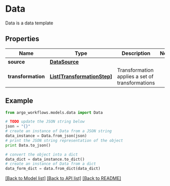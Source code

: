 # Data

Data is a data template

## Properties

Name | Type | Description | Notes
------------ | ------------- | ------------- | -------------
**source** | [**DataSource**](DataSource.md) |  | 
**transformation** | [**List[TransformationStep]**](TransformationStep.md) | Transformation applies a set of transformations | 

## Example

```python
from argo_workflows.models.data import Data

# TODO update the JSON string below
json = "{}"
# create an instance of Data from a JSON string
data_instance = Data.from_json(json)
# print the JSON string representation of the object
print Data.to_json()

# convert the object into a dict
data_dict = data_instance.to_dict()
# create an instance of Data from a dict
data_form_dict = data.from_dict(data_dict)
```
[[Back to Model list]](../README.md#documentation-for-models) [[Back to API list]](../README.md#documentation-for-api-endpoints) [[Back to README]](../README.md)



